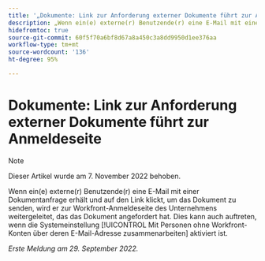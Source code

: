 ```yaml
---
title: '„Dokumente: Link zur Anforderung externer Dokumente führt zur Anmeldeseite“'
description: „Wenn ein(e) externe(r) Benutzende(r) eine E-Mail mit einer Dokumentanfrage erhält und auf den Link klickt, um das Dokument zu senden, wird er zur Workfront-Anmeldeseite des Unternehmens weitergeleitet, das das Dokument angefordert hat. Dies kann auch auftreten, wenn die Systemeinstellung „Mit Personen ohne Workfront-Konten über deren E-Mail-Adresse zusammenarbeiten“ aktiviert ist.
hidefromtoc: true
source-git-commit: 60f5f70a6bf8d67a8a450c3a8dd9950d1ee376aa
workflow-type: tm+mt
source-wordcount: '136'
ht-degree: 95%

---
```



# Dokumente: Link zur Anforderung externer Dokumente führt zur Anmeldeseite

<!--This article is on the WF and WFP TOCs-->

>[!NOTE]
>
>Dieser Artikel wurde am 7. November 2022 behoben.

Wenn ein(e) externe(r) Benutzende(r) eine E-Mail mit einer Dokumentanfrage erhält und auf den Link klickt, um das Dokument zu senden, wird er zur Workfront-Anmeldeseite des Unternehmens weitergeleitet, das das Dokument angefordert hat. Dies kann auch auftreten, wenn die Systemeinstellung [!UICONTROL Mit Personen ohne Workfront-Konten über deren E-Mail-Adresse zusammenarbeiten] aktiviert ist.

_Erste Meldung am 29. September 2022._

